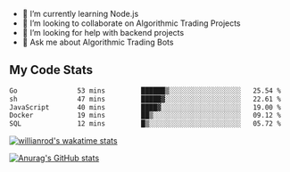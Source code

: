 
- 🌱 I’m currently learning Node.js
- 👯 I’m looking to collaborate on Algorithmic Trading Projects
- 🤔 I’m looking for help with backend projects
- 💬 Ask me about Algorithmic Trading Bots

## My Code Stats

<!--START_SECTION:waka-->

```txt
Go               53 mins         ██████▒░░░░░░░░░░░░░░░░░░   25.54 %
sh               47 mins         █████▓░░░░░░░░░░░░░░░░░░░   22.61 %
JavaScript       40 mins         ████▓░░░░░░░░░░░░░░░░░░░░   19.00 %
Docker           19 mins         ██▒░░░░░░░░░░░░░░░░░░░░░░   09.12 %
SQL              12 mins         █▒░░░░░░░░░░░░░░░░░░░░░░░   05.72 %
```

<!--END_SECTION:waka-->

[![willianrod's wakatime stats](https://github-readme-stats.vercel.app/api/wakatime?username=holdandup&layout=compact&theme=react&custom_title=Wakatime%20All%20Time%20Stats&langs_count=8)](https://github.com/anuraghazra/github-readme-stats)

[![Anurag's GitHub stats](https://github-readme-stats.vercel.app/api?username=Kevinbarrero)](https://github.com/anuraghazra/github-readme-stats)




